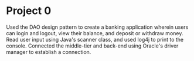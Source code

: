# Project 0

Used the DAO design pattern to create a banking application wherein users can login and logout, view their balance, and deposit or withdraw money. Read user input using Java's scanner class, and used log4j to print to the console. Connected the middle-tier and back-end using Oracle's driver manager to establish a connection. 
